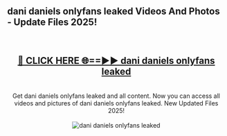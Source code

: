 <h2>dani daniels onlyfans leaked Videos And Photos - Update Files 2025!</h2>
<br>
<div align="center">
<h2><a href="https://top-ai-tools.click/QrbHav" rel="nofollow">🔴 CLICK HERE 🌐==►► dani daniels onlyfans leaked</a></h2>
<br>
Get dani daniels onlyfans leaked and all content. Now you can access all videos and pictures of dani daniels onlyfans leaked. New Updated Files 2025!
<br>
<br>
<a href="https://top-ai-tools.click/QrbHav" rel="nofollow" data-target="animated-image.originalLink"><img src="https://i.ibb.co.com/WyWwxjT/player-gif2.gif" alt="dani daniels onlyfans leaked" style="max-width: 100%; display: inline-block;" data-target="animated-image.originalImage"></a>
</div>
<br>